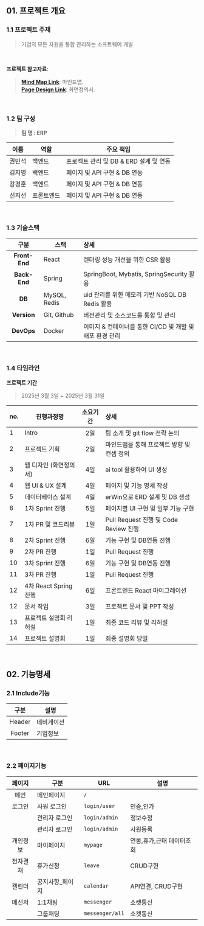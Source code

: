 ## **01. 프로젝트 개요** <br />
### **1.1 프로젝트 주제**
> 기업의 모든 자원을 통합 관리하는 소프트웨어 개발
 
<br />

**프로젝트 참고자료**:
> <a href="https://www.mindmeister.com/app/map/3610946959?t=64Hc4qbaC3"><strong>Mind Map Link</strong></a>: 마인드맵. <br />
> <a href="https://creatie.ai/goto/FAaxZlEm?page_id=M&amp;file=146188080333945"><strong>Page Design Link</strong></a>: 화면정의서. <br />

<br />

### **1.2 팀 구성**
> **팀 명  :  ERP** <br />

| 이름     | 역할     | 주요 책임                                                |
|----------|---------|----------------------------------------------------------|
| 권민석   | 백엔드   | 프로젝트 관리 및 DB & ERD 설계 및 연동           |
| 김지영   | 백엔드   |  페이지 및 API 구현 & DB 연동            |
| 강경훈   | 백엔드   | 페이지 및 API 구현 & DB 연동      |
| 신지선   | 프론트엔드   | 페이지 및 API 구현 & DB 연동 |

<br />

### **1.3 기술스택**
| 구분             | 스택                   | 상세                                              |
|:-------------:|------------------------|:--------------------------------------------------|
| **Front-End** | React   | 렌더링 성능 개선을 위한 CSR 활용  |
| **Back-End**  | Spring     | SpringBoot, Mybatis, SpringSecurity 활용  |
| **DB**        | MySQL, Redis          | uid 관리를 위한 메모리 기반 NoSQL DB Redis 활용 |
| **Version**   | Git, Github          | 버전관리 및 소스코드를 통합 및 관리 |
| **DevOps**    | Docker               | 이미지 & 컨테이너를 통한 CI/CD 및 개발 및 배포 환경 관리 |

<br />

### **1.4 타임라인**
**프로젝트 기간** 
> 2025년 3월 3일 ~ 2025년 3월 31일 <br />

| no. | 진행과정명              | 소요기간 | 상세                                              |
|-----|------------------------|:-------:|:--------------------------------------------------|
| 1   | Intro                  | 2일     | 팀 소개 및 git flow 전략 논의                       |
| 2   | 프로젝트 기획           | 2일     | 마인드맵을 통해 프로젝트 방향 및 컨셉 정의            |
| 3   | 웹 디자인 (화면정의서)  | 4일     | ai tool 활용하여 UI 생성            |
| 4   | 웹 UI & UX 설계        | 4일     | 페이지 및 기능 명세 작성               |
| 5   | 데이터베이스 설계       | 4일     | erWin으로 ERD 설계 및 DB 생성 |
| 6   | 1차 Sprint 진행        | 5일     | 페이지별 UI 구현 및 일부 기능 구현                   |
| 7   | 1차 PR 및 코드리뷰      | 1일     | Pull Request 진행 및 Code Review 진행         |
| 8   | 2차 Sprint 진행        | 6일     | 기능 구현 및 DB연동 진행                            |
| 9   | 2차 PR 진행            | 1일     | Pull Request 진행                                  |
| 10  | 3차 Sprint 진행        | 6일     | 기능 구현 및 DB연동 진행                            |
| 11  | 3차 PR 진행            | 1일     | Pull Request 진행                                  |
| 12  | 4차 React Spring 진행  | 6일     | 프론트엔드 React 마이그레이션                       |
| 12  | 문서 작업      | 3일     | 프로젝트 문서 및 PPT 작성                           |
| 13  | 프로젝트 설명회 리허설  | 1일     | 최종 코드 리뷰 및 리허설                            |
| 14  | 프로젝트 설명회         | 1일     | 최종 설명회 당일                                   |

<br />

## **02. 기능명세** <br />
### **2.1 Include기능**
| 구분 |     설명                 |
|:---:|-----------------------------|
| Header |    네비게이션         | 
| Footer |       기업정보      | 


<br />

### **2.2 페이지기능**
| 페이지 | 구분          | URL        | 설명          |
|:---:|------------------|------------|---------------|
| 메인 |   메인페이지     | `/`    |     |
| 로그인 | 사원 로그인   | `login/user`    |  인증,인가   |
|        | 관리자 로그인  | `login/admin` | 정보수정    |
|        | 관리자 로그인  | `login/admin` |  사원등록   |
| 개인정보 | 마이페이지       | `mypage`   |   연봉,휴가,근태 데이터조회  |
| 전자결재 | 휴가신청  | `leave`  |  CRUD구현   |
| 캘린더 | 공지사항_페이지  | `calendar`   |   API연결, CRUD구현  |
| 메신저 | 1:1채팅  | `messenger`    | 소켓통신    |
|       | 그룹채팅  | `messenger/all`    | 소켓통신    |
